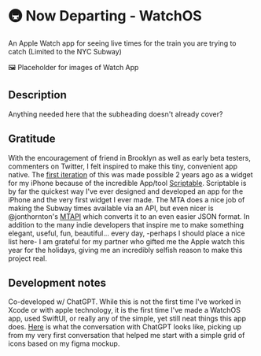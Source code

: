 # 🚇 Now Departing - WatchOS
An Apple Watch app for seeing live times for the train you are trying to catch (Limited to the NYC Subway)

🖼️ Placeholder for images of Watch App

## Description
Anything needed here that the subheading doesn't already cover?

## Gratitude
With the encouragement of friend in Brooklyn as well as early beta testers, commenters on Twitter, I felt inspired to make this tiny, convenient app native. The [first iteration](https://github.com/jbobrow/MTA-Subway-Now-Departing/tree/main) of this was made possible 2 years ago as a widget for my iPhone because of the incredible App/tool [Scriptable](https://scriptable.app/). Scriptable is by far the quickest way I've ever designed and developed an app for the iPhone and the very first widget I ever made. The MTA does a nice job of making the Subway times available via an API, but even nicer is @jonthornton's [MTAPI](https://github.com/jonthornton/MTAPI?tab=readme-ov-file) which converts it to an even easier JSON format. In addition to the many indie developers that inspire me to make something elegant, useful, fun, beautiful... every day, -perhaps I should place a nice list here- I am grateful for my partner who gifted me the Apple watch this year for the holidays, giving me an incredibly selfish reason to make this project real. 

## Development notes
Co-developed w/ ChatGPT. While this is not the first time I've worked in Xcode or with apple technology, it is the first time I've made a WatchOS app, used SwiftUI, or really any of the simple, yet still neat things this app does. [Here](https://chatgpt.com/share/6779f476-95ac-8012-8db2-d53c35c28703) is what the conversation with ChatGPT looks like, picking up from my very first conversation that helped me start with a simple grid of icons based on my figma mockup.
